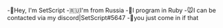 -👋Hey, I'm SetScript
-🇷🇺I'm from Russia
-📃I program in Ruby
-🐭I can be contacted via my discord|SetScript#5647
-🐺you just come in if that

